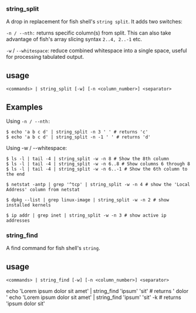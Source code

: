 

### string_split

A drop in replacement for fish shell's `string split`. It adds two switches:

`-n / --nth:` returns specific column(s) from split. This can also take advantage of fish's array slicing syntax `2..4, 2..-1` etc.

`-w` / `--whitespace`: reduce combined whitespace into a single space, useful for processing tabulated output.


## usage

```
<commands> | string_split [-w] [-n <column_number>] <separator>
```


## Examples

Using `-n / --nth:`
```
$ echo 'a b c d' | string_split -n 3 ' ' # returns 'c'
$ echo 'a b c d' | string_split -n -1 ' ' # returns 'd'
```
Using -w / --whitespace:

```
$ ls -l | tail -4 | string_split -w -n 8 # Show the 8th column
$ ls -l | tail -4 | string_split -w -n 6..8 # Show columns 6 through 8
$ ls -l | tail -4 | string_split -w -n 6..-1 # Show the 6th column to the end

$ netstat -antp | grep '^tcp' | string_split -w -n 4 # show the 'Local Address' column from netstat

$ dpkg --list | grep linux-image | string_split -w -n 2 # show installed kernels

$ ip addr | grep inet | string_split -w -n 3 # show active ip addresses
```

### string_find

A find command for fish shell's `string`.

## usage

```
<commands> | string_find [-w] [-n <column_number>] <separator>
```

echo 'Lorem ipsum dolor sit amet' | string_find 'ipsum' 'sit' # returns ' dolor '
echo 'Lorem ipsum dolor sit amet' | string_find 'ipsum' 'sit' -k # returns 'ipsum dolor sit'
	

	

